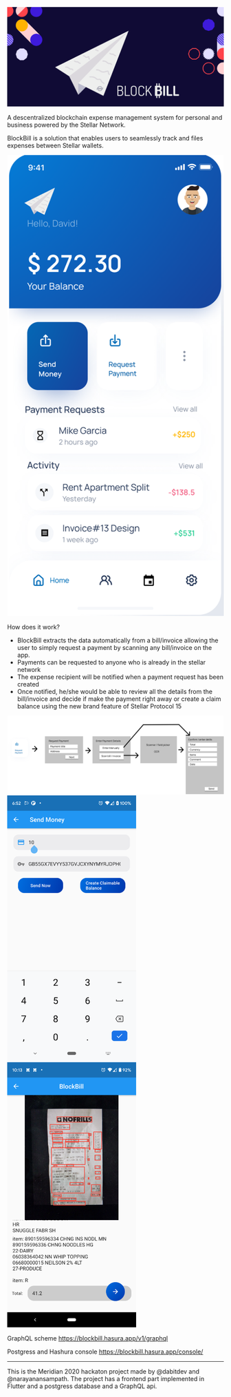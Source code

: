 <img width="700px" src="/assets/bakcgroundblockbill.png"/>

A descentralized blockchain expense management system for personal and business powered by the Stellar Network. 

BlockBill is a solution that enables users to seamlessly track and files expenses between Stellar wallets.

<img width="700px" src="/assets/screenhome.png"/>

How does it work?
- BlockBill extracts the data automatically from a bill/invoice allowing the user to simply request a payment by scanning any bill/invoice on the app. 
- Payments can be requested to anyone who is already in the stellar network
- The expense recipient will be notified when a payment request has been created
- Once notified, he/she would be able to review all the details from the bill/invoice and decide if make the payment right away or create a claim balance using the new brand feature of Stellar Protocol 15

<img width="800px" src="/assets/diagram.png"/>
<br>
<img width="300px" src="/assets/screen3.png"/>
<br>
<img width="300px" src="/assets/screen4.png"/>

GraphQL scheme
https://blockbill.hasura.app/v1/graphql

Postgress and Hashura console
https://blockbill.hasura.app/console/

----------------------------------
This is the Meridian 2020 hackaton project made by @dabitdev and @narayanansampath.
The project has a frontend part implemented in Flutter and a postgress database and a GraphQL api.

